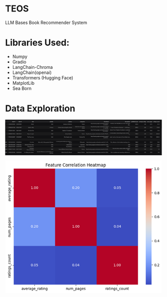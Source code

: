 # TEOS
LLM Bases Book Recommender System

# Libraries Used:
- Numpy
- Gradio
- LangChain-Chroma
- LangChain(openai)
- Transformers (Hugging Face)
- MatplotLib
- Sea Born
# Data Exploration

![alt text](image.png)

![alt text](image-1.png)


